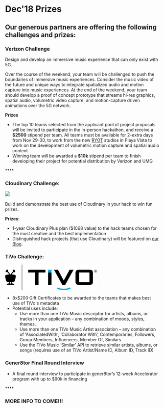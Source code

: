 # Dec'18 Prizes

## Our generous partners are offering the following challenges and prizes:

### Verizon Challenge

Design and develop an immersive music experience that can only exist with 5G.  

Over the course of the weekend, your team will be challenged to push the boundaries of immersive music experiences. Consider the music video of the future and unique ways to integrate spatialized audio and motion capture into music experiences. At the end of the weekend, your team should develop a proof of concept prototype that streams hi-res graphics, spatial audio, volumetric video capture, and motion-capture driven animations over the 5G network.

**Prizes**

* The top 10 teams selected from the applicant pool of project proposals will be invited to participate in the in-person hackathon, and receive a **$2500** stipend per team. All teams must be available for 2-extra days from Nov 29-30, to work from the new [RYOT](https://www.ryot.org/) studios in Playa Vista to work on the development of volumetric motion capture and spatial audio content
* Winning team will be awarded a **$10k** stipend per team to finish developing their project for potential distribution by Verizon and UMG

\*\*\*\*

### Cloudinary **Challenge:**

![](https://res.cloudinary.com/cloudinary/image/upload/c_scale,w_300/v1/logo/for_white_bg/cloudinary_logo_for_white_bg.png)

Build and demonstrate the best use of Cloudinary in your hack to win fun prizes.

**Prizes:**

* 1-year Cloudinary Plus plan \($1068 value\) to the hack teams chosen for the most creative and the best implementation
* Distinguished hack projects \(that use Cloudinary\) will be featured on [our Blog](https://cloudinary.com/blog).



### TiVo **Challenge:**

![](../../.gitbook/assets/tivo_lockup_blk_blue_2.png)

* 8x$200 Gift Certificates to be awarded to the teams that makes best use of TiVo's metadata 
* Potential uses include:
  * Use more than one TiVo Music descriptor for artists, albums, or tracks in your application – any combination of moods, styles, themes.
  * Use more than one TiVo Music Artist association – any combination of ‘AssociatedWith’, ‘Collaborator With’, Contemporaries, Followers, Group Members, Influencers, Member Of, Similars
  * Use the TiVo Music ‘Similar’ API to retrieve similar artists, albums, or songs \(requires use of an TiVo Artist/Name ID, Album ID, Track ID\)

### 

### Gener8tor Final Round Interview

* A final round interview to participate in gener8tor’s 12-week Accelerator program with up to $90k in financing

\*\*\*\*

### MORE INFO TO COME!!!



